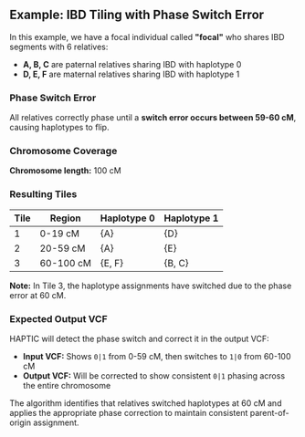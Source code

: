 ## Example: IBD Tiling with Phase Switch Error

In this example, we have a focal individual called **"focal"** who shares IBD segments with 6 relatives:

- **A, B, C** are paternal relatives sharing IBD with haplotype 0
- **D, E, F** are maternal relatives sharing IBD with haplotype 1

### Phase Switch Error
All relatives correctly phase until a **switch error occurs between 59-60 cM**, causing haplotypes to flip.

### Chromosome Coverage
**Chromosome length:** 100 cM

### Resulting Tiles
| Tile | Region | Haplotype 0 | Haplotype 1 |
|------|--------|-------------|-------------|
| 1    | 0-19 cM | {A} | {D} |
| 2    | 20-59 cM | {A} | {E} |
| 3    | 60-100 cM | {E, F} | {B, C} |

**Note:** In Tile 3, the haplotype assignments have switched due to the phase error at 60 cM.

### Expected Output VCF
HAPTIC will detect the phase switch and correct it in the output VCF:

- **Input VCF:** Shows `0|1` from 0-59 cM, then switches to `1|0` from 60-100 cM
- **Output VCF:** Will be corrected to show consistent `0|1` phasing across the entire chromosome

The algorithm identifies that relatives switched haplotypes at 60 cM and applies the appropriate phase correction to maintain consistent parent-of-origin assignment.
